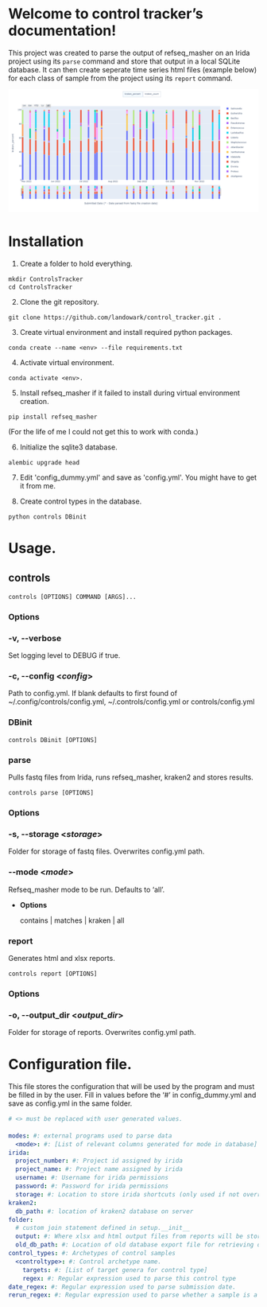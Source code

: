 <!-- control tracker documentation master file, created by
sphinx-quickstart on Wed Oct 26 09:44:19 2022.
You can adapt this file completely to your liking, but it should at least
contain the root `toctree` directive. -->
# Welcome to control tracker’s documentation!

This project was created to parse the output of refseq_masher on an Irida project using its ```parse``` command and store that output in a local SQLite database. It can then create seperate time series html files (example below) for each class of sample from the project using its ```report``` command.


![Sample Report](img/example_plot.png)

# Installation

1. Create a folder to hold everything.
```shell
mkdir ControlsTracker
cd ControlsTracker
```

2. Clone the git repository.
```shell
git clone https://github.com/landowark/control_tracker.git .
```

3. Create virtual environment and install required python packages.
```shell
conda create --name <env> --file requirements.txt
```

4. Activate virtual environment.
```shell
conda activate <env>.
```

5. Install refseq_masher if it failed to install during virtual environment creation.
```shell
pip install refseq_masher
```
(For the life of me I could not get this to work with conda.)


6. Initialize the sqlite3 database.
```shell
alembic upgrade head
```

7. Edit 'config_dummy.yml' and save as 'config.yml'. You might have to get it from me.

8. Create control types in the database.
```shell
python controls DBinit
```

# Usage.

## controls

```shell
controls [OPTIONS] COMMAND [ARGS]...
```

### Options


### -v, --verbose
Set logging level to DEBUG if true.


### -c, --config <_config_>
Path to config.yml. If blank defaults to first found of ~/.config/controls/config.yml, ~/.controls/config.yml or controls/config.yml

### DBinit

```shell
controls DBinit [OPTIONS]
```

### parse

Pulls fastq files from Irida, runs refseq_masher, kraken2 and stores results.

```shell
controls parse [OPTIONS]
```

### Options


### -s, --storage <_storage_>
Folder for storage of fastq files. Overwrites config.yml path.


### --mode <_mode_>
Refseq_masher mode to be run. Defaults to ‘all’.


* **Options**

    contains | matches | kraken | all


### report

Generates html and xlsx reports.

```shell
controls report [OPTIONS]
```

### Options


### -o, --output_dir <_output_dir_>
Folder for storage of reports. Overwrites config.yml path.

# Configuration file.

This file stores the configuration that will be used by the program and must be filled in by the user.
Fill in values before the ‘#’ in config_dummy.yml and save as config.yml in the same folder.

```yaml
# <> must be replaced with user generated values.

modes: #: external programs used to parse data
  <mode>: #: [List of relevant columns generated for mode in database]
irida:
  project_number: #: Project id assigned by irida
  project_name: #: Project name assigned by irida
  username: #: Username for irida permissions
  password: #: Password for irida permissions
  storage: #: Location to store irida shortcuts (only used if not overridden in command line options)
kraken2:
  db_path: #: location of kraken2 database on server
folder:
  # custom join statement defined in setup.__init__ 
  output: #: Where xlsx and html output files from reports will be stored.
  old_db_path: #: Location of old database export file for retrieving dates. Not necessary if date in sample name.
control_types: #: Archetypes of control samples
  <controltype>: #: Control archetype name. 
    targets: #: [List of target genera for control type]
    regex: #: Regular expression used to parse this control type
date_regex: #: Regular expression used to parse submission date.
rerun_regex: #: Regular expression used to parse whether a sample is a rerun
```
